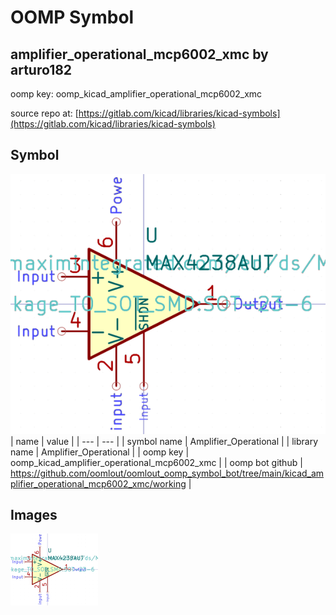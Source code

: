 # OOMP Symbol  
## amplifier_operational_mcp6002_xmc  by arturo182  
  
oomp key: oomp_kicad_amplifier_operational_mcp6002_xmc  
  
source repo at: [https://gitlab.com/kicad/libraries/kicad-symbols](https://gitlab.com/kicad/libraries/kicad-symbols)  
## Symbol  
  
[![working.png](working_600.png)](working.png)  
| name | value | 
| --- | --- | 
| symbol name | Amplifier_Operational | 
| library name | Amplifier_Operational | 
| oomp key | oomp_kicad_amplifier_operational_mcp6002_xmc | 
| oomp bot github | https://github.com/oomlout/oomlout_oomp_symbol_bot/tree/main/kicad_amplifier_operational_mcp6002_xmc/working | 
## Images  
  
[![working.png](working_140.png)](working.png)  

